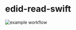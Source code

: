 # edid-read-swift
![example workflow](https://github.com/jackielwu/edid-read-swift/actions/workflows/swift.yml/badge.svg)
